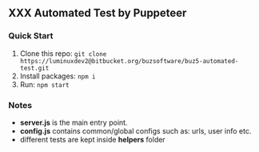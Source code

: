 ## XXX Automated Test by Puppeteer

### Quick Start
1. Clone this repo: `git clone https://luminuxdev2@bitbucket.org/buzsoftware/buz5-automated-test.git`
2. Install packages:   `npm i`
3. Run: `npm start`

### Notes
- **server.js** is the main entry point.
- **config.js** contains common/global configs such as: urls, user info etc.
- different tests are kept inside **helpers** folder

